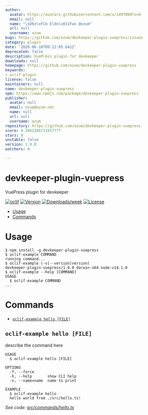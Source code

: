 ```yaml
---
author:
  avatar: https://avatars.githubusercontent.com/u/1497060?v=4
  email: null
  name: "\xD6z\xFCm Eldo\u011Fan @ozum"
  url: null
  username: ozum
bugs: https://github.com/ozum/devkeeper-plugin-vuepress/issues
category: plugin
date: '2020-06-10T09:22:05.641Z'
deprecated: false
description: VuePress plugin for devkeeper
downloads: null
homepage: https://github.com/ozum/devkeeper-plugin-vuepress
keywords:
- oclif-plugin
license: false
maintainers: null
name: devkeeper-plugin-vuepress
npm: https://www.npmjs.com/package/devkeeper-plugin-vuepress
publisher:
  avatar: null
  email: ozum@ozum.net
  name: null
  url: null
  username: ozum
repository: https://github.com/ozum/devkeeper-plugin-vuepress
score: 0.3662386711657777
stars: 0
unstable: false
version: 1.0.0
watchers: 0

---
```


devkeeper-plugin-vuepress
=========================

VuePress plugin for devkeeper

[![oclif](https://img.shields.io/badge/cli-oclif-brightgreen.svg)](https://oclif.io)
[![Version](https://img.shields.io/npm/v/devkeeper-plugin-vuepress.svg)](https://npmjs.org/package/devkeeper-plugin-vuepress)
[![Downloads/week](https://img.shields.io/npm/dw/devkeeper-plugin-vuepress.svg)](https://npmjs.org/package/devkeeper-plugin-vuepress)
[![License](https://img.shields.io/npm/l/devkeeper-plugin-vuepress.svg)](https://github.com/ozum/devkeeper-plugin-vuepress/blob/master/package.json)

<!-- toc -->
* [Usage](#usage)
* [Commands](#commands)
<!-- tocstop -->
# Usage
<!-- usage -->
```sh-session
$ npm install -g devkeeper-plugin-vuepress
$ oclif-example COMMAND
running command...
$ oclif-example (-v|--version|version)
devkeeper-plugin-vuepress/1.0.0 darwin-x64 node-v14.1.0
$ oclif-example --help [COMMAND]
USAGE
  $ oclif-example COMMAND
...
```
<!-- usagestop -->
# Commands
<!-- commands -->
* [`oclif-example hello [FILE]`](#oclif-example-hello-file)

## `oclif-example hello [FILE]`

describe the command here

```
USAGE
  $ oclif-example hello [FILE]

OPTIONS
  -f, --force
  -h, --help       show CLI help
  -n, --name=name  name to print

EXAMPLE
  $ oclif-example hello
  hello world from ./src/hello.ts!
```

_See code: [src/commands/hello.ts](https://github.com/ozum/devkeeper-plugin-vuepress/blob/v1.0.0/src/commands/hello.ts)_
<!-- commandsstop -->
